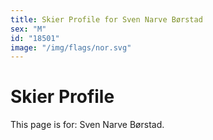 ```yaml
---
title: Skier Profile for Sven Narve Børstad
sex: "M"
id: "18501"
image: "/img/flags/nor.svg" 
---
```


# Skier Profile

This page is for: Sven Narve Børstad.
    